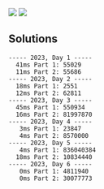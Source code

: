 ![](https://img.shields.io/badge/stars%20⭐-12-yellow) ![](https://img.shields.io/badge/days%20completed-6-red)



## Solutions
```
----- 2023, Day 1 -----
  41ms Part 1: 55029
  11ms Part 2: 55686
----- 2023, Day 2 -----
  18ms Part 1: 2551
  12ms Part 2: 62811
----- 2023, Day 3 -----
  45ms Part 1: 550934
  16ms Part 2: 81997870
----- 2023, Day 4 -----
   3ms Part 1: 23847
   4ms Part 2: 8570000
----- 2023, Day 5 -----
   4ms Part 1: 836040384
  18ms Part 2: 10834440
----- 2023, Day 6 -----
   0ms Part 1: 4811940
   0ms Part 2: 30077773
```
